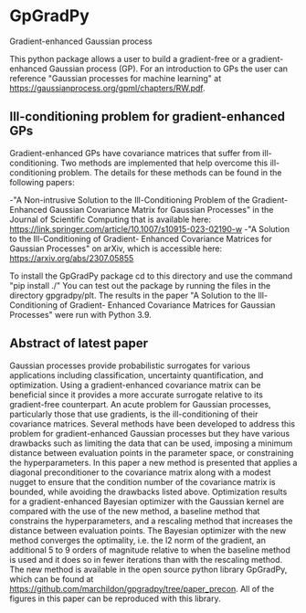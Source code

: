 # GpGradPy
 Gradient-enhanced Gaussian process

This python package allows a user to build a gradient-free or a gradient-enhanced Gaussian process (GP). For an introduction to GPs the user can reference "Gaussian processes for machine learning" at https://gaussianprocess.org/gpml/chapters/RW.pdf.

## Ill-conditioning problem for gradient-enhanced GPs

Gradient-enhanced GPs have covariance matrices that suffer from ill-conditioning. Two methods are implemented that help overcome this ill-conditioning problem. The details for these methods can be found in the following papers:

 -"A Non-intrusive Solution to the Ill-Conditioning Problem of the Gradient-Enhanced Gaussian Covariance Matrix for Gaussian Processes" in the Journal of Scientific Computing that is available here: https://link.springer.com/article/10.1007/s10915-023-02190-w 
 -"A Solution to the Ill-Conditioning of Gradient- Enhanced Covariance Matrices for Gaussian Processes" on arXiv, which is accessible here: https://arxiv.org/abs/2307.05855 

To install the GpGradPy package cd to this directory and use the command "pip install ./"
You can test out the package by running the files in the directory gpgradpy/plt. The results in the paper "A Solution to the Ill-Conditioning of Gradient- Enhanced Covariance Matrices for Gaussian Processes" were run with Python 3.9.

## Abstract of latest paper

Gaussian processes provide probabilistic surrogates for various applications including classification, uncertainty quantification, and optimization. Using a gradient-enhanced covariance matrix can be beneficial since it provides a more accurate surrogate relative to its gradient-free counterpart. An acute problem for Gaussian processes, particularly those that use gradients, is the ill-conditioning of their covariance matrices. Several methods have been developed to address this problem for gradient-enhanced Gaussian processes but they have various drawbacks such as limiting the data that can be used, imposing a minimum distance between evaluation points in the parameter space, or constraining the hyperparameters. In this paper a new method is presented that applies a diagonal preconditioner to the covariance matrix along with a modest nugget to ensure that the condition number of the covariance matrix is bounded, while avoiding the drawbacks listed above. Optimization results for a gradient-enhanced Bayesian optimizer with the Gaussian kernel are compared with the use of the new method, a baseline method that constrains the hyperparameters, and a rescaling method that increases the distance between evaluation points. The Bayesian optimizer with the new method converges the optimality, i.e. the l2 norm of the gradient, an additional 5 to 9 orders of magnitude relative to when the baseline method is used and it does so in fewer iterations than with the rescaling method. The new method is available in the open source python library GpGradPy, which can be found at https://github.com/marchildon/gpgradpy/tree/paper_precon. All of the figures in this paper can be reproduced with this library.


